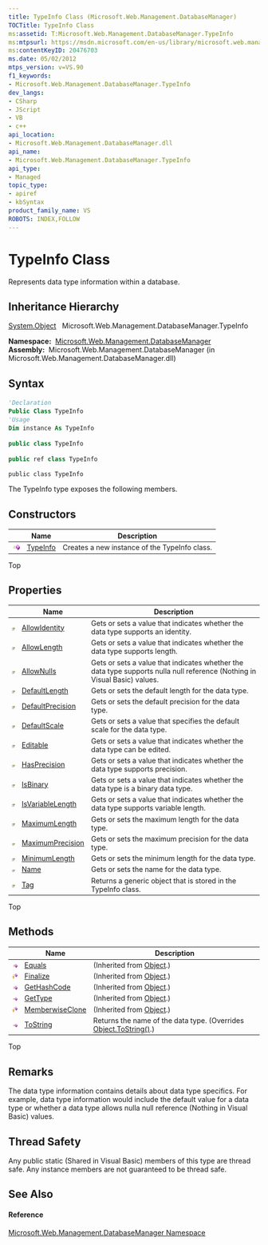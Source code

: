 ```yaml
---
title: TypeInfo Class (Microsoft.Web.Management.DatabaseManager)
TOCTitle: TypeInfo Class
ms:assetid: T:Microsoft.Web.Management.DatabaseManager.TypeInfo
ms:mtpsurl: https://msdn.microsoft.com/en-us/library/microsoft.web.management.databasemanager.typeinfo(v=VS.90)
ms:contentKeyID: 20476703
ms.date: 05/02/2012
mtps_version: v=VS.90
f1_keywords:
- Microsoft.Web.Management.DatabaseManager.TypeInfo
dev_langs:
- CSharp
- JScript
- VB
- c++
api_location:
- Microsoft.Web.Management.DatabaseManager.dll
api_name:
- Microsoft.Web.Management.DatabaseManager.TypeInfo
api_type:
- Managed
topic_type:
- apiref
- kbSyntax
product_family_name: VS
ROBOTS: INDEX,FOLLOW
---
```


# TypeInfo Class

Represents data type information within a database.

## Inheritance Hierarchy

[System.Object](https://msdn.microsoft.com/en-us/library/e5kfa45b\(v=vs.90\))  
  Microsoft.Web.Management.DatabaseManager.TypeInfo  

**Namespace:**  [Microsoft.Web.Management.DatabaseManager](microsoft-web-management-databasemanager-namespace.md)  
**Assembly:**  Microsoft.Web.Management.DatabaseManager (in Microsoft.Web.Management.DatabaseManager.dll)

## Syntax

``` vb
'Declaration
Public Class TypeInfo
'Usage
Dim instance As TypeInfo
```

``` csharp
public class TypeInfo
```

``` c++
public ref class TypeInfo
```

``` jscript
public class TypeInfo
```

The TypeInfo type exposes the following members.

## Constructors

||Name|Description|
|--- |--- |--- |
|![Public method](images/Dd566041.pubmethod(en-us,VS.90).gif "Public method")|[TypeInfo](typeinfo-constructor-microsoft-web-management-databasemanager.md)|Creates a new instance of the TypeInfo class.|


Top

## Properties

||Name|Description|
|--- |--- |--- |
|![Public property](images/Dd565931.pubproperty(en-us,VS.90).gif "Public property")|[AllowIdentity](typeinfo-allowidentity-property-microsoft-web-management-databasemanager.md)|Gets or sets a value that indicates whether the data type supports an identity.|
|![Public property](images/Dd565931.pubproperty(en-us,VS.90).gif "Public property")|[AllowLength](typeinfo-allowlength-property-microsoft-web-management-databasemanager.md)|Gets or sets a value that indicates whether the data type supports length.|
|![Public property](images/Dd565931.pubproperty(en-us,VS.90).gif "Public property")|[AllowNulls](typeinfo-allownulls-property-microsoft-web-management-databasemanager.md)|Gets or sets a value that indicates whether the data type supports nulla null reference (Nothing in Visual Basic) values.|
|![Public property](images/Dd565931.pubproperty(en-us,VS.90).gif "Public property")|[DefaultLength](typeinfo-defaultlength-property-microsoft-web-management-databasemanager.md)|Gets or sets the default length for the data type.|
|![Public property](images/Dd565931.pubproperty(en-us,VS.90).gif "Public property")|[DefaultPrecision](typeinfo-defaultprecision-property-microsoft-web-management-databasemanager.md)|Gets or sets the default precision for the data type.|
|![Public property](images/Dd565931.pubproperty(en-us,VS.90).gif "Public property")|[DefaultScale](typeinfo-defaultscale-property-microsoft-web-management-databasemanager.md)|Gets or sets a value that specifies the default scale for the data type.|
|![Public property](images/Dd565931.pubproperty(en-us,VS.90).gif "Public property")|[Editable](typeinfo-editable-property-microsoft-web-management-databasemanager.md)|Gets or sets a value that indicates whether the data type can be edited.|
|![Public property](images/Dd565931.pubproperty(en-us,VS.90).gif "Public property")|[HasPrecision](typeinfo-hasprecision-property-microsoft-web-management-databasemanager.md)|Gets or sets a value that indicates whether the data type supports precision.|
|![Public property](images/Dd565931.pubproperty(en-us,VS.90).gif "Public property")|[IsBinary](typeinfo-isbinary-property-microsoft-web-management-databasemanager.md)|Gets or sets a value that indicates whether the data type is a binary data type.|
|![Public property](images/Dd565931.pubproperty(en-us,VS.90).gif "Public property")|[IsVariableLength](typeinfo-isvariablelength-property-microsoft-web-management-databasemanager.md)|Gets or sets a value that indicates whether the data type supports variable length.|
|![Public property](images/Dd565931.pubproperty(en-us,VS.90).gif "Public property")|[MaximumLength](typeinfo-maximumlength-property-microsoft-web-management-databasemanager.md)|Gets or sets the maximum length for the data type.|
|![Public property](images/Dd565931.pubproperty(en-us,VS.90).gif "Public property")|[MaximumPrecision](typeinfo-maximumprecision-property-microsoft-web-management-databasemanager.md)|Gets or sets the maximum precision for the data type.|
|![Public property](images/Dd565931.pubproperty(en-us,VS.90).gif "Public property")|[MinimumLength](typeinfo-minimumlength-property-microsoft-web-management-databasemanager.md)|Gets or sets the minimum length for the data type.|
|![Public property](images/Dd565931.pubproperty(en-us,VS.90).gif "Public property")|[Name](typeinfo-name-property-microsoft-web-management-databasemanager.md)|Gets or sets the name for the data type.|
|![Public property](images/Dd565931.pubproperty(en-us,VS.90).gif "Public property")|[Tag](typeinfo-tag-property-microsoft-web-management-databasemanager.md)|Returns a generic object that is stored in the TypeInfo class.|

Top

## Methods

||Name|Description|
|--- |--- |--- |
|![Public method](images/Dd566041.pubmethod(en-us,VS.90).gif "Public method")|[Equals](https://msdn.microsoft.com/en-us/library/bsc2ak47(v=vs.90))|(Inherited from [Object](https://msdn.microsoft.com/en-us/library/e5kfa45b(v=vs.90)).)|
|![Protected method](images/Dd566041.protmethod(en-us,VS.90).gif "Protected method")|[Finalize](https://msdn.microsoft.com/en-us/library/4k87zsw7(v=vs.90))|(Inherited from [Object](https://msdn.microsoft.com/en-us/library/e5kfa45b(v=vs.90)).)|
|![Public method](images/Dd566041.pubmethod(en-us,VS.90).gif "Public method")|[GetHashCode](https://msdn.microsoft.com/en-us/library/zdee4b3y(v=vs.90))|(Inherited from [Object](https://msdn.microsoft.com/en-us/library/e5kfa45b(v=vs.90)).)|
|![Public method](images/Dd566041.pubmethod(en-us,VS.90).gif "Public method")|[GetType](https://msdn.microsoft.com/en-us/library/dfwy45w9(v=vs.90))|(Inherited from [Object](https://msdn.microsoft.com/en-us/library/e5kfa45b(v=vs.90)).)|
|![Protected method](images/Dd566041.protmethod(en-us,VS.90).gif "Protected method")|[MemberwiseClone](https://msdn.microsoft.com/en-us/library/57ctke0a(v=vs.90))|(Inherited from [Object](https://msdn.microsoft.com/en-us/library/e5kfa45b(v=vs.90)).)|
|![Public method](images/Dd566041.pubmethod(en-us,VS.90).gif "Public method")|[ToString](typeinfo-tostring-method-microsoft-web-management-databasemanager.md)|Returns the name of the data type. (Overrides [Object.ToString()](https://msdn.microsoft.com/en-us/library/7bxwbwt2(v=vs.90)).)|

Top

## Remarks

The data type information contains details about data type specifics. For example, data type information would include the default value for a data type or whether a data type allows nulla null reference (Nothing in Visual Basic) values.

## Thread Safety

Any public static (Shared in Visual Basic) members of this type are thread safe. Any instance members are not guaranteed to be thread safe.

## See Also

#### Reference

[Microsoft.Web.Management.DatabaseManager Namespace](microsoft-web-management-databasemanager-namespace.md)

